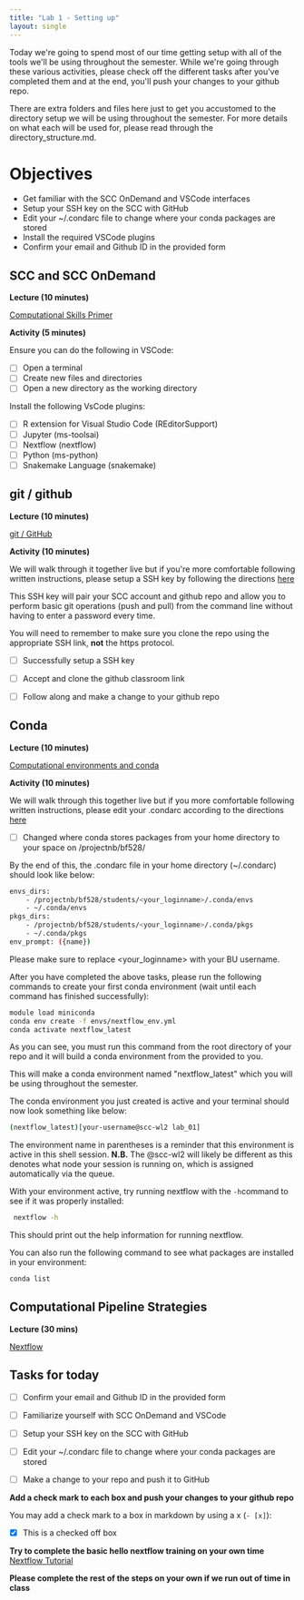 ```yaml
---
title: "Lab 1 - Setting up"
layout: single
---
```


Today we're going to spend most of our time getting setup with all of the tools
we'll be using throughout the semester. While we're going through these various
activities, please check off the different tasks after you've completed them 
and at the end, you'll push your changes to your github repo. 

There are extra folders and files here just to get you accustomed to the directory
setup we will be using throughout the semester. For more details on what each 
will be used for, please read through the directory_structure.md.

# Objectives
- Get familiar with the SCC OnDemand and VSCode interfaces
- Setup your SSH key on the SCC with GitHub
- Edit your ~/.condarc file to change where your conda packages are stored
- Install the required VSCode plugins  
- Confirm your email and Github ID in the provided form


## SCC and SCC OnDemand

**Lecture (10 minutes)**

[Computational Skills Primer](https://docs.google.com/presentation/d/1FbAWxSftB0tWXEKVv17yU6luyYoJ4PlQsx8qsz6kDHE/present?usp=sharing)

**Activity (5 minutes)**

Ensure you can do the following in VSCode:

- [ ] Open a terminal
- [ ] Create new files and directories
- [ ] Open a new directory as the working directory

Install the following VsCode plugins:

- [ ] R extension for Visual Studio Code (REditorSupport)
- [ ] Jupyter (ms-toolsai)
- [ ] Nextflow (nextflow)
- [ ] Python (ms-python)
- [ ] Snakemake Language (snakemake)

## git / github

**Lecture (10 minutes)**

[git / GitHub](https://docs.google.com/presentation/d/17a8OwDCTyIhzgNgsJkEBWzEu2CPm9x3QKy9ZHR5tyxA/present?usp=sharing)

**Activity (10 minutes)**

We will walk through it together live but if you're more comfortable following
written instructions, please setup a SSH key by following the directions [here](https://www.bu.edu/tech/support/research/system-usage/connect-scc/access-and-security/using-scc-with-github-2fa/#AUTH)

This SSH key will pair your SCC account and github repo and allow you to perform
basic git operations (push and pull) from the command line without having to 
enter a password every time.

You will need to remember to make sure you clone the repo using the appropriate
SSH link, **not** the https protocol. 

- [ ] Successfully setup a SSH key
- [ ] Accept and clone the github classroom link
- [ ] Follow along and make a change to your github repo


## Conda

**Lecture (10 minutes)**

[Computational environments and conda](https://docs.google.com/presentation/d/1VohllvTaP7Ok77ttB2HStDJPtC3LSu-x3Y652AqBfLo/present?usp=sharing)

**Activity (10 minutes)**

We will walk through this together live but if you more comfortable following
written instructions, please edit your .condarc according to the directions 
[here](https://www.bu.edu/tech/support/research/software-and-programming/common-languages/python/python-software/miniconda-modules/#Conda%20Modules)

- [ ] Changed where conda stores packages from your home directory to your
space on /projectnb/bf528/

By the end of this, the .condarc file in your home directory (~/.condarc)
should look like below:

```bash
envs_dirs:
    - /projectnb/bf528/students/<your_loginname>/.conda/envs
    - ~/.conda/envs
pkgs_dirs:
    - /projectnb/bf528/students/<your_loginname>/.conda/pkgs
    - ~/.conda/pkgs
env_prompt: ({name})
```
Please make sure to replace <your_loginname> with your BU username.

After you have completed the above tasks, please run the following commands
to create your first conda environment (wait until each command has finished
successfully):

```bash
module load miniconda
conda env create -f envs/nextflow_env.yml
conda activate nextflow_latest
```

As you can see, you must run this command from the root directory of your repo
and it will build a conda environment from the provided to you. 

This will make a conda environment named "nextflow_latest" which you will be using
throughout the semester. 

The conda environment you just created is active and your terminal should now look 
something like below:

```bash
(nextflow_latest)[your-username@scc-wl2 lab_01]
```

The environment name in parentheses is a reminder that this environment is active in this
shell session. **N.B.** The @scc-wl2 will likely be different as this denotes what node your
session is running on, which is assigned automatically via the queue.

With your environment active, try running nextflow with the `-h`command to see if it
was properly installed:

```bash
 nextflow -h
```

This should print out the help information for running nextflow. 

You can also run the following command to see what packages are installed in your
environment:

```bash
conda list
```

## Computational Pipeline Strategies

**Lecture (30 mins)**

[Nextflow](https://docs.google.com/presentation/d/1ibyJSkFIzO08XsZaa7VQr6FfYwapnwS3tPWvxNIlx7k/present?usp=sharing)

## Tasks for today

- [ ] Confirm your email and Github ID in the provided form
- [ ] Familiarize yourself with SCC OnDemand and VSCode
- [ ] Setup your SSH key on the SCC with GitHub
- [ ] Edit your ~/.condarc file to change where your conda packages are stored
- [ ] Make a change to your repo and push it to GitHub


**Add a check mark to each box and push your changes to your github repo**

You may add a check mark to a box in markdown by using a x (`- [x]`):

- [x] This is a checked off box


**Try to complete the basic hello nextflow training on your own time**
[Nextflow Tutorial](https://training.nextflow.io/latest/hello_nextflow/)

**Please complete the rest of the steps on your own if we run out of time in class**
